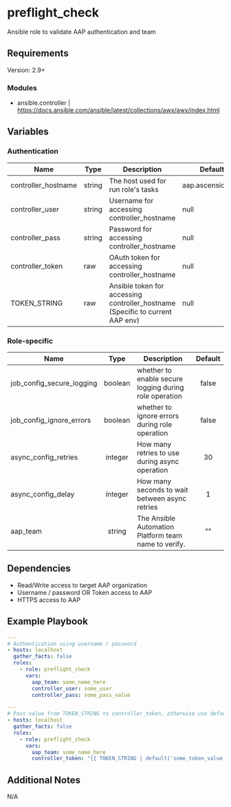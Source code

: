 # preflight_check

Ansible role to validate AAP authentication and team

## Requirements

Version: 2.9+

### Modules
  - ansible.controller | https://docs.ansible.com/ansible/latest/collections/awx/awx/index.html

## Variables

### Authentication

| Name                | Type   | Description                                                                   | Default           |
| ------------------- | ------ | ----------------------------------------------------------------------------- | ----------------- |
| controller_hostname | string | The host used for run role's tasks                                            | aap.ascension.org |
| controller_user     | string | Username for accessing controller_hostname                                    | null              |
| controller_pass     | string | Password for accessing controller_hostname                                    | null              |
| controller_token    | raw    | OAuth token for accessing controller_hostname                                 | null              |
| TOKEN_STRING        | raw    | Ansible token for accessing controller_hostname (Specific to current AAP env) | null              |

### Role-specific

| Name                      |  Type   | Description                                            | Default |
| ------------------------- | :-----: | ------------------------------------------------------ | :-----: |
| job_config_secure_logging | boolean | whether to enable secure logging during role operation |  false  |
| job_config_ignore_errors  | boolean | whether to ignore errors during role operation         |  false  |
| async_config_retries      | integer | How many retries to use during async operation         |   30    |
| async_config_delay        | integer | How many seconds to wait between async retries         |    1    |
| aap_team                  | string  | The Ansible Automation Platform team name to verify.   |   ""    |

## Dependencies

- Read/Write access to target AAP organization
- Username / password OR Token access to AAP
- HTTPS access to AAP

## Example Playbook

```yaml
---
# Authentication using username / password
- hosts: localhost
  gather_facts: false
  roles:
    - role: preflight_check
      vars:
        aap_team: some_name_here
        controller_user: some_user
        controller_pass: some_pass_value
```

```yaml
---
# Pass value from TOKEN_STRING to controller_token, otherwise use default value
- hosts: localhost
  gather_facts: false
  roles:
    - role: preflight_check
      vars:
        aap_team: some_name_here
        controller_token: "{{ TOKEN_STRING | default('some_token_value', true) }}"
```

## Additional Notes

N/A